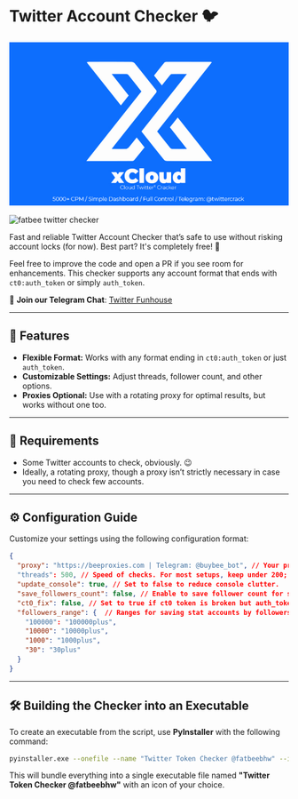 
# Twitter Account Checker 🐦

[![xcloud](https://raw.githubusercontent.com/FatBeeBHW/Twitter-Account-Checker/main/ad.jpg)](https://t.me/twittercrack)

![fatbee twitter checker](https://github.com/FatBeeBHW/Twitter-Account-Checker/assets/121733071/925583c0-24c6-4eeb-8630-9a557e521cff)

Fast and reliable Twitter Account Checker that’s safe to use without risking account locks (for now). Best part? It's completely free! 🎉

Feel free to improve the code and open a PR if you see room for enhancements. This checker supports any account format that ends with `ct0:auth_token` or simply `auth_token`.

📢 **Join our Telegram Chat**: [Twitter Funhouse](https://t.me/twitterfunhouse)

---

## 🚀 Features

- **Flexible Format:** Works with any format ending in `ct0:auth_token` or just `auth_token`.
- **Customizable Settings:** Adjust threads, follower count, and other options.
- **Proxies Optional:** Use with a rotating proxy for optimal results, but works without one too.
  
---

## 🔧 Requirements

- Some Twitter accounts to check, obviously. 😉
- Ideally, a rotating proxy, though a proxy isn’t strictly necessary in case you need to check few accounts. 

---

## ⚙️ Configuration Guide

Customize your settings using the following configuration format:

```json
{
  "proxy": "https://beeproxies.com | Telegram: @buybee_bot", // Your proxy, ideally rotating (format: username:password@host:port)
  "threads": 500, // Speed of checks. For most setups, keep under 200; ideally 100 (depends on your system and proxy).
  "update_console": true, // Set to false to reduce console clutter.
  "save_followers_count": false, // Enable to save follower count for stat accounts.
  "ct0_fix": false, // Set to true if ct0 token is broken but auth_token is valid.
  "followers_range": {  // Ranges for saving stat accounts by followers, format is "Follower Count":"File Name"
    "100000": "100000plus",
    "10000": "10000plus",
    "1000": "1000plus",
    "30": "30plus"
  }
}
```

---

## 🛠️ Building the Checker into an Executable

To create an executable from the script, use **PyInstaller** with the following command:

```bash
pyinstaller.exe --onefile --name "Twitter Token Checker @fatbeebhw" --icon="icon.png" --collect-all "pyfiglet" main.py
```

This will bundle everything into a single executable file named **"Twitter Token Checker @fatbeebhw"** with an icon of your choice.

